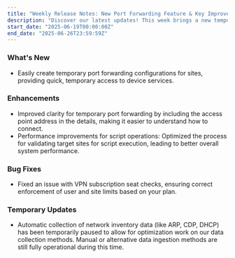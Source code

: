 ```yaml
---
title: "Weekly Release Notes: New Port Forwarding Feature & Key Improvements"
description: "Discover our latest updates! This week brings a new temporary port forwarding feature, fixes for VPN subscription checks, and performance improvements."
start_date: "2025-06-19T00:00:00Z"
end_date: "2025-06-26T23:59:59Z"
---
```


### What's New

*   Easily create temporary port forwarding configurations for sites, providing quick, temporary access to device services.

### Enhancements

*   Improved clarity for temporary port forwarding by including the access point address in the details, making it easier to understand how to connect.
*   Performance improvements for script operations: Optimized the process for validating target sites for script execution, leading to better overall system performance.

### Bug Fixes

*   Fixed an issue with VPN subscription seat checks, ensuring correct enforcement of user and site limits based on your plan.

### Temporary Updates

*   Automatic collection of network inventory data (like ARP, CDP, DHCP) has been temporarily paused to allow for optimization work on our data collection methods. Manual or alternative data ingestion methods are still fully operational during this time.
